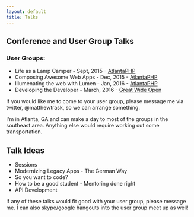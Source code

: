 ```yaml
---
layout: default
title: Talks
---
```

## Conference and User Group Talks

### User Groups:

* Life as a Lamp Camper - Sept, 2015 - [AtlantaPHP](https://atlantaphp.org)
* Composing Awesome Web Apps - Dec, 2015 - [AtlantaPHP](https://atlantaphp.org)
* Illumenating the web with Lumen - Jan, 2016 - [AtlantaPHP](https://atlantaphp.org)
* Developing the Developer - March, 2016 - [Great Wide Open](http://greatwideopen.org)

If you would like me to come to your user group, please message me via twitter, @matthewtrask,
so we can arrange something.

I'm in Atlanta, GA and can make a day to most of the groups in the southeast area. Anything else
would require working out some transportation.

## Talk Ideas

* Sessions
* Modernizing Legacy Apps - The German Way
* So you want to code?
* How to be a good student - Mentoring done right
* API Development

If any of these talks would fit good with your user group, please message me. I can also skype/google hangouts into the user group meet up as well!
